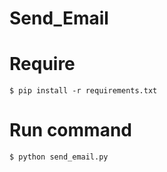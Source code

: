 # Send_Email

# Require
```
$ pip install -r requirements.txt
```
# Run command
```
$ python send_email.py
```
